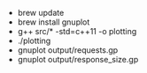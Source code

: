 * brew update
* brew install gnuplot
* g++ src/* -std=c++11 -o plotting
* ./plotting
* gnuplot output/requests.gp
* gnuplot output/response_size.gp
